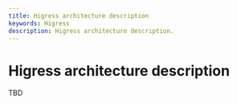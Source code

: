 ```yaml
---
title: Higress architecture description
keywords: Higress
description: Higress architecture description.
---
```


# Higress architecture description

TBD